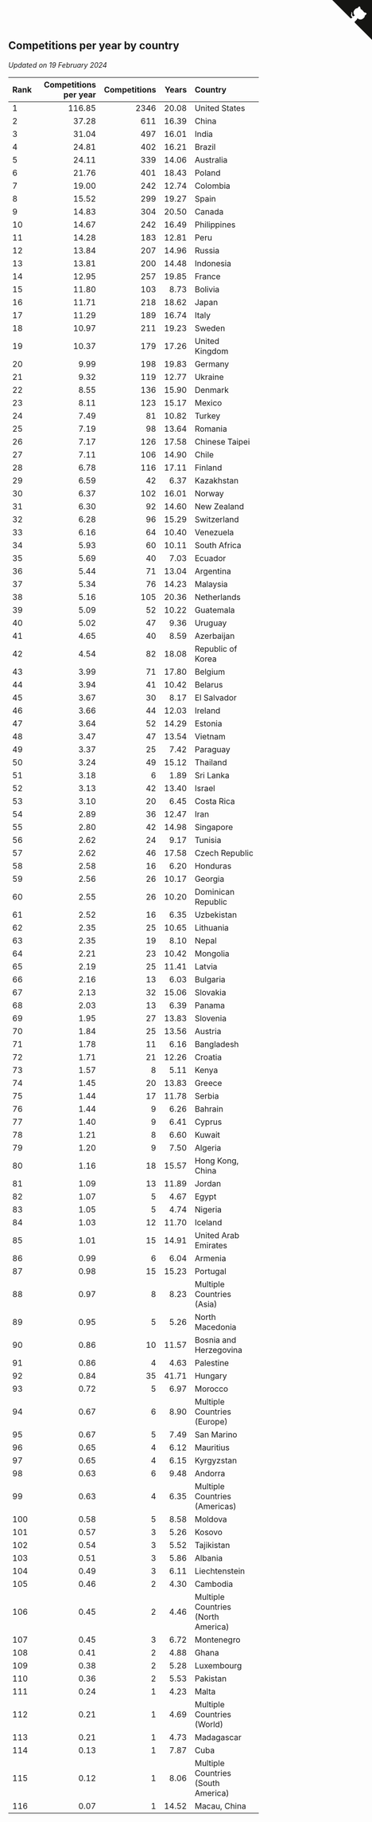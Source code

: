 ## Competitions per year by country

*Updated on 19 February 2024*

| Rank | Competitions per year | Competitions | Years | Country |
| :--- | ---: | ---: | ---: | :--- |
| 1 | 116.85 | 2346 | 20.08 | United States |
| 2 | 37.28 | 611 | 16.39 | China |
| 3 | 31.04 | 497 | 16.01 | India |
| 4 | 24.81 | 402 | 16.21 | Brazil |
| 5 | 24.11 | 339 | 14.06 | Australia |
| 6 | 21.76 | 401 | 18.43 | Poland |
| 7 | 19.00 | 242 | 12.74 | Colombia |
| 8 | 15.52 | 299 | 19.27 | Spain |
| 9 | 14.83 | 304 | 20.50 | Canada |
| 10 | 14.67 | 242 | 16.49 | Philippines |
| 11 | 14.28 | 183 | 12.81 | Peru |
| 12 | 13.84 | 207 | 14.96 | Russia |
| 13 | 13.81 | 200 | 14.48 | Indonesia |
| 14 | 12.95 | 257 | 19.85 | France |
| 15 | 11.80 | 103 | 8.73 | Bolivia |
| 16 | 11.71 | 218 | 18.62 | Japan |
| 17 | 11.29 | 189 | 16.74 | Italy |
| 18 | 10.97 | 211 | 19.23 | Sweden |
| 19 | 10.37 | 179 | 17.26 | United Kingdom |
| 20 | 9.99 | 198 | 19.83 | Germany |
| 21 | 9.32 | 119 | 12.77 | Ukraine |
| 22 | 8.55 | 136 | 15.90 | Denmark |
| 23 | 8.11 | 123 | 15.17 | Mexico |
| 24 | 7.49 | 81 | 10.82 | Turkey |
| 25 | 7.19 | 98 | 13.64 | Romania |
| 26 | 7.17 | 126 | 17.58 | Chinese Taipei |
| 27 | 7.11 | 106 | 14.90 | Chile |
| 28 | 6.78 | 116 | 17.11 | Finland |
| 29 | 6.59 | 42 | 6.37 | Kazakhstan |
| 30 | 6.37 | 102 | 16.01 | Norway |
| 31 | 6.30 | 92 | 14.60 | New Zealand |
| 32 | 6.28 | 96 | 15.29 | Switzerland |
| 33 | 6.16 | 64 | 10.40 | Venezuela |
| 34 | 5.93 | 60 | 10.11 | South Africa |
| 35 | 5.69 | 40 | 7.03 | Ecuador |
| 36 | 5.44 | 71 | 13.04 | Argentina |
| 37 | 5.34 | 76 | 14.23 | Malaysia |
| 38 | 5.16 | 105 | 20.36 | Netherlands |
| 39 | 5.09 | 52 | 10.22 | Guatemala |
| 40 | 5.02 | 47 | 9.36 | Uruguay |
| 41 | 4.65 | 40 | 8.59 | Azerbaijan |
| 42 | 4.54 | 82 | 18.08 | Republic of Korea |
| 43 | 3.99 | 71 | 17.80 | Belgium |
| 44 | 3.94 | 41 | 10.42 | Belarus |
| 45 | 3.67 | 30 | 8.17 | El Salvador |
| 46 | 3.66 | 44 | 12.03 | Ireland |
| 47 | 3.64 | 52 | 14.29 | Estonia |
| 48 | 3.47 | 47 | 13.54 | Vietnam |
| 49 | 3.37 | 25 | 7.42 | Paraguay |
| 50 | 3.24 | 49 | 15.12 | Thailand |
| 51 | 3.18 | 6 | 1.89 | Sri Lanka |
| 52 | 3.13 | 42 | 13.40 | Israel |
| 53 | 3.10 | 20 | 6.45 | Costa Rica |
| 54 | 2.89 | 36 | 12.47 | Iran |
| 55 | 2.80 | 42 | 14.98 | Singapore |
| 56 | 2.62 | 24 | 9.17 | Tunisia |
| 57 | 2.62 | 46 | 17.58 | Czech Republic |
| 58 | 2.58 | 16 | 6.20 | Honduras |
| 59 | 2.56 | 26 | 10.17 | Georgia |
| 60 | 2.55 | 26 | 10.20 | Dominican Republic |
| 61 | 2.52 | 16 | 6.35 | Uzbekistan |
| 62 | 2.35 | 25 | 10.65 | Lithuania |
| 63 | 2.35 | 19 | 8.10 | Nepal |
| 64 | 2.21 | 23 | 10.42 | Mongolia |
| 65 | 2.19 | 25 | 11.41 | Latvia |
| 66 | 2.16 | 13 | 6.03 | Bulgaria |
| 67 | 2.13 | 32 | 15.06 | Slovakia |
| 68 | 2.03 | 13 | 6.39 | Panama |
| 69 | 1.95 | 27 | 13.83 | Slovenia |
| 70 | 1.84 | 25 | 13.56 | Austria |
| 71 | 1.78 | 11 | 6.16 | Bangladesh |
| 72 | 1.71 | 21 | 12.26 | Croatia |
| 73 | 1.57 | 8 | 5.11 | Kenya |
| 74 | 1.45 | 20 | 13.83 | Greece |
| 75 | 1.44 | 17 | 11.78 | Serbia |
| 76 | 1.44 | 9 | 6.26 | Bahrain |
| 77 | 1.40 | 9 | 6.41 | Cyprus |
| 78 | 1.21 | 8 | 6.60 | Kuwait |
| 79 | 1.20 | 9 | 7.50 | Algeria |
| 80 | 1.16 | 18 | 15.57 | Hong Kong, China |
| 81 | 1.09 | 13 | 11.89 | Jordan |
| 82 | 1.07 | 5 | 4.67 | Egypt |
| 83 | 1.05 | 5 | 4.74 | Nigeria |
| 84 | 1.03 | 12 | 11.70 | Iceland |
| 85 | 1.01 | 15 | 14.91 | United Arab Emirates |
| 86 | 0.99 | 6 | 6.04 | Armenia |
| 87 | 0.98 | 15 | 15.23 | Portugal |
| 88 | 0.97 | 8 | 8.23 | Multiple Countries (Asia) |
| 89 | 0.95 | 5 | 5.26 | North Macedonia |
| 90 | 0.86 | 10 | 11.57 | Bosnia and Herzegovina |
| 91 | 0.86 | 4 | 4.63 | Palestine |
| 92 | 0.84 | 35 | 41.71 | Hungary |
| 93 | 0.72 | 5 | 6.97 | Morocco |
| 94 | 0.67 | 6 | 8.90 | Multiple Countries (Europe) |
| 95 | 0.67 | 5 | 7.49 | San Marino |
| 96 | 0.65 | 4 | 6.12 | Mauritius |
| 97 | 0.65 | 4 | 6.15 | Kyrgyzstan |
| 98 | 0.63 | 6 | 9.48 | Andorra |
| 99 | 0.63 | 4 | 6.35 | Multiple Countries (Americas) |
| 100 | 0.58 | 5 | 8.58 | Moldova |
| 101 | 0.57 | 3 | 5.26 | Kosovo |
| 102 | 0.54 | 3 | 5.52 | Tajikistan |
| 103 | 0.51 | 3 | 5.86 | Albania |
| 104 | 0.49 | 3 | 6.11 | Liechtenstein |
| 105 | 0.46 | 2 | 4.30 | Cambodia |
| 106 | 0.45 | 2 | 4.46 | Multiple Countries (North America) |
| 107 | 0.45 | 3 | 6.72 | Montenegro |
| 108 | 0.41 | 2 | 4.88 | Ghana |
| 109 | 0.38 | 2 | 5.28 | Luxembourg |
| 110 | 0.36 | 2 | 5.53 | Pakistan |
| 111 | 0.24 | 1 | 4.23 | Malta |
| 112 | 0.21 | 1 | 4.69 | Multiple Countries (World) |
| 113 | 0.21 | 1 | 4.73 | Madagascar |
| 114 | 0.13 | 1 | 7.87 | Cuba |
| 115 | 0.12 | 1 | 8.06 | Multiple Countries (South America) |
| 116 | 0.07 | 1 | 14.52 | Macau, China |


<a href="https://github.com/JustinTimeCuber/wca_statistics" class="github-corner" aria-label="View source on Github"><svg width="80" height="80" viewBox="0 0 250 250" style="fill:#151513; color:#fff; position: absolute; top: 0; border: 0; right: 0;" aria-hidden="true"><path d="M0,0 L115,115 L130,115 L142,142 L250,250 L250,0 Z"></path><path d="M128.3,109.0 C113.8,99.7 119.0,89.6 119.0,89.6 C122.0,82.7 120.5,78.6 120.5,78.6 C119.2,72.0 123.4,76.3 123.4,76.3 C127.3,80.9 125.5,87.3 125.5,87.3 C122.9,97.6 130.6,101.9 134.4,103.2" fill="currentColor" style="transform-origin: 130px 106px;" class="octo-arm"></path><path d="M115.0,115.0 C114.9,115.1 118.7,116.5 119.8,115.4 L133.7,101.6 C136.9,99.2 139.9,98.4 142.2,98.6 C133.8,88.0 127.5,74.4 143.8,58.0 C148.5,53.4 154.0,51.2 159.7,51.0 C160.3,49.4 163.2,43.6 171.4,40.1 C171.4,40.1 176.1,42.5 178.8,56.2 C183.1,58.6 187.2,61.8 190.9,65.4 C194.5,69.0 197.7,73.2 200.1,77.6 C213.8,80.2 216.3,84.9 216.3,84.9 C212.7,93.1 206.9,96.0 205.4,96.6 C205.1,102.4 203.0,107.8 198.3,112.5 C181.9,128.9 168.3,122.5 157.7,114.1 C157.9,116.9 156.7,120.9 152.7,124.9 L141.0,136.5 C139.8,137.7 141.6,141.9 141.8,141.8 Z" fill="currentColor" class="octo-body"></path></svg></a><style>.github-corner:hover .octo-arm{animation:octocat-wave 560ms ease-in-out}@keyframes octocat-wave{0%,100%{transform:rotate(0)}20%,60%{transform:rotate(-25deg)}40%,80%{transform:rotate(10deg)}}@media (max-width:500px){.github-corner:hover .octo-arm{animation:none}.github-corner .octo-arm{animation:octocat-wave 560ms ease-in-out}}</style>
